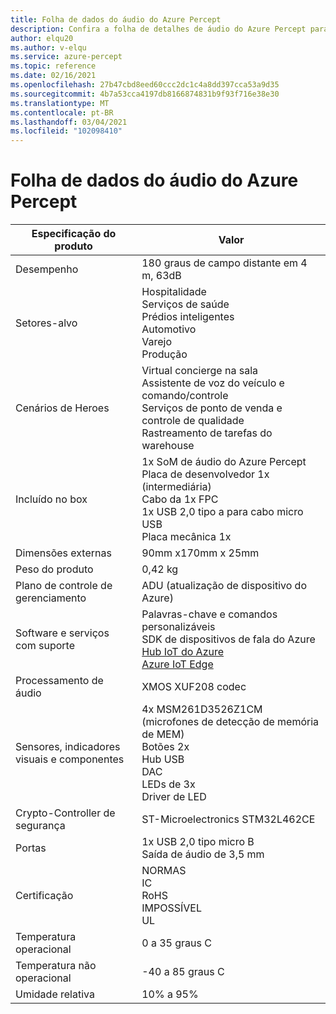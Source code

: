 ```yaml
---
title: Folha de dados do áudio do Azure Percept
description: Confira a folha de detalhes de áudio do Azure Percept para obter especificações detalhadas do dispositivo
author: elqu20
ms.author: v-elqu
ms.service: azure-percept
ms.topic: reference
ms.date: 02/16/2021
ms.openlocfilehash: 27b47cbd8eed60ccc2dc1c4a8dd397cca53a9d35
ms.sourcegitcommit: 4b7a53cca4197db8166874831b9f93f716e38e30
ms.translationtype: MT
ms.contentlocale: pt-BR
ms.lasthandoff: 03/04/2021
ms.locfileid: "102098410"
---
```

# <a name="azure-percept-audio-datasheet"></a>Folha de dados do áudio do Azure Percept

|Especificação do produto           |Valor     |
|--------------------------------|--------|
|Desempenho                     |180 graus de campo distante em 4 m, 63dB  |
|Setores-alvo               |Hospitalidade <br> Serviços de saúde <br> Prédios inteligentes <br> Automotivo <br> Varejo <br> Produção  |
|Cenários de Heroes                  |Virtual concierge na sala <br> Assistente de voz do veículo e comando/controle <br> Serviços de ponto de venda e controle de qualidade <br> Rastreamento de tarefas do warehouse|
|Incluído no box  |1x SoM de áudio do Azure Percept <br> Placa de desenvolvedor 1x (intermediária) <br> Cabo da 1x FPC <br> 1x USB 2,0 tipo a para cabo micro USB <br> Placa mecânica 1x|
|Dimensões externas             |90mm x170mm x 25mm   |
|Peso do produto                  |0,42 kg   |
|Plano de controle de gerenciamento        |ADU (atualização de dispositivo do Azure)          |
|Software e serviços com suporte |Palavras-chave e comandos personalizáveis <br> SDK de dispositivos de fala do Azure <br> [Hub IoT do Azure](https://azure.microsoft.com/services/iot-hub/) <br> [Azure IoT Edge](https://azure.microsoft.com/services/iot-edge/) |
|Processamento de áudio                 |XMOS XUF208 codec        |
|Sensores, indicadores visuais e componentes   |4x MSM261D3526Z1CM (microfones de detecção de memória de MEM) <br> Botões 2x <br> Hub USB <br> DAC <br> LEDs de 3x <br> Driver de LED          |
|Crypto-Controller de segurança      |ST-Microelectronics STM32L462CE       |
|Portas                           |1x USB 2,0 tipo micro B <br> Saída de áudio de 3,5 mm     |
|Certificação                   |NORMAS <br> IC <br> RoHS <br> IMPOSSÍVEL <br> UL    |
|Temperatura operacional           |0 a 35 graus C     |
|Temperatura não operacional       |-40 a 85 graus C     |
|Umidade relativa               |10% a 95%    |
